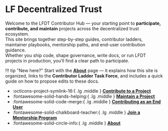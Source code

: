 [//]: # (SPDX-License-Identifier: CC-BY-4.0)

# LF Decentralized Trust

Welcome to the LFDT Contributor Hub — your starting point to **participate, contribute, and maintain** projects across the decentralized trust ecosystem.  
This site brings together step-by-step guides, contributor ladders, maintainer playbooks, mentorship paths, and end-user contribution guidance.  
Whether you ship code, shape governance, write docs, or run LFDT projects in production, you’ll find a clear path to participate.

!!! tip "New here?"
    Start with the **[About](./about.md)** page — it explains how this site is organized, links to the **Contributor Ladder Task Force**, and includes a quick guide on how to propose edits to these docs.

<div class="grid cards" markdown>

- :octicons-project-symlink-16:{ .lg .middle } __[Contribute to a Project](./contribute/index.md)__
- :fontawesome-solid-hands-helping:{ .lg .middle } __[Maintain a Project](./maintain/index.md)__
- :fontawesome-solid-code-merge:{ .lg .middle } __[Contributing as an End User](./end-users.md)__
- :fontawesome-solid-chalkboard-teacher:{ .lg .middle } __[Join a Mentorship Program](./mentorship/index.md)__
- :fontawesome-solid-circle-info:{ .lg .middle } __[About](./about.md)__

</div>

